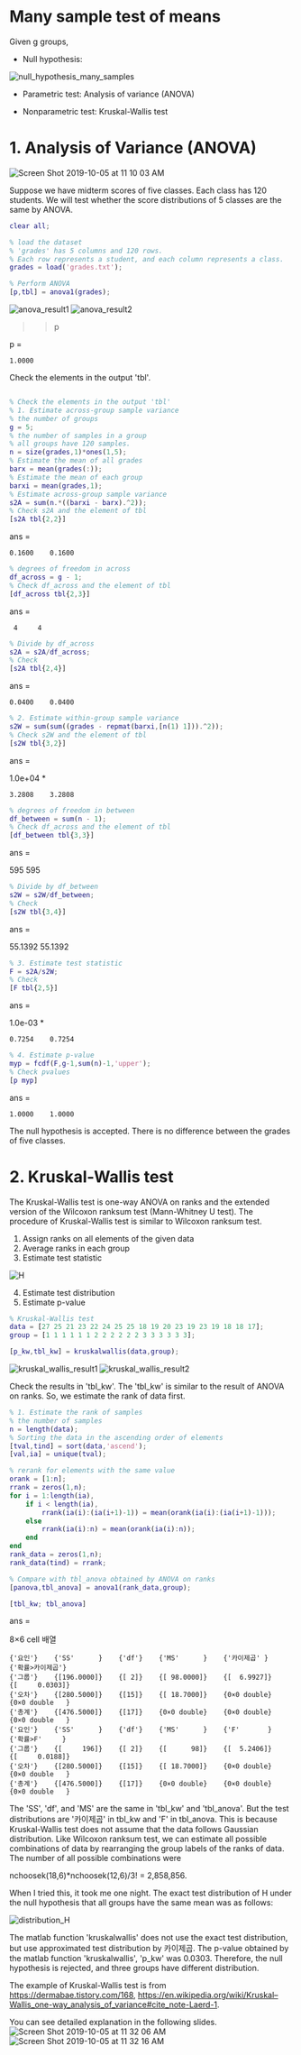 # Many sample test of means

Given g groups, 

- Null hypothesis: 

![null_hypothesis_many_samples](https://user-images.githubusercontent.com/54297018/66250211-7bc44f00-e77a-11e9-8f7a-8b2d0c1ce075.png)

- Parametric test: Analysis of variance (ANOVA) 

- Nonparametric test: Kruskal-Wallis test 


# 1. Analysis of Variance (ANOVA) 

![Screen Shot 2019-10-05 at 11 10 03 AM](https://user-images.githubusercontent.com/54297018/66248343-cc2eb300-e760-11e9-8308-3a0cdf57ef49.png)

Suppose we have midterm scores of five classes. Each class has 120 students. 
We will test whether the score distributions of 5 classes are the same by ANOVA. 


```Matlab 
clear all; 

% load the dataset 
% 'grades' has 5 columns and 120 rows. 
% Each row represents a student, and each column represents a class. 
grades = load('grades.txt'); 

% Perform ANOVA 
[p,tbl] = anova1(grades); 
``` 

![anova_result1](https://user-images.githubusercontent.com/54297018/66248064-aa7ffc80-e75d-11e9-9341-afc4c50e39e2.png)
![anova_result2](https://user-images.githubusercontent.com/54297018/66248074-c388ad80-e75d-11e9-936a-668da47ae282.png)

>> p

p =

    1.0000
    
    
Check the elements in the output 'tbl'. 


```Matlab 

% Check the elements in the output 'tbl' 
% 1. Estimate across-group sample variance 
% the number of groups 
g = 5; 
% the number of samples in a group
% all groups have 120 samples. 
n = size(grades,1)*ones(1,5); 
% Estimate the mean of all grades 
barx = mean(grades(:)); 
% Estimate the mean of each group 
barxi = mean(grades,1); 
% Estimate across-group sample variance 
s2A = sum(n.*((barxi - barx).^2)); 
% Check s2A and the element of tbl 
[s2A tbl{2,2}]
```

ans =

    0.1600    0.1600

```Matlab 
% degrees of freedom in across 
df_across = g - 1; 
% Check df_across and the element of tbl 
[df_across tbl{2,3}] 
``` 

ans =

     4     4
     
```Matlab 
% Divide by df_across 
s2A = s2A/df_across; 
% Check 
[s2A tbl{2,4}] 
```

ans =

    0.0400    0.0400

```Matlab
% 2. Estimate within-group sample variance 
s2W = sum(sum((grades - repmat(barxi,[n(1) 1])).^2)); 
% Check s2W and the element of tbl 
[s2W tbl{3,2}]
```

ans =

   1.0e+04 *

    3.2808    3.2808
    

```Matlab 
% degrees of freedom in between 
df_between = sum(n - 1); 
% Check df_across and the element of tbl 
[df_between tbl{3,3}] 
```

ans =

   595   595
   

```Matlab 
% Divide by df_between 
s2W = s2W/df_between; 
% Check 
[s2W tbl{3,4}] 
```

ans =

   55.1392   55.1392
   
   

```Matlab 
% 3. Estimate test statistic 
F = s2A/s2W; 
% Check 
[F tbl{2,5}] 
``` 

ans =

   1.0e-03 *

    0.7254    0.7254

```Matlab 
% 4. Estimate p-value 
myp = fcdf(F,g-1,sum(n)-1,'upper'); 
% Check pvalues 
[p myp] 
``` 

ans =

    1.0000    1.0000
    

The null hypothesis is accepted. There is no difference between the grades of five classes. 



# 2. Kruskal-Wallis test

The Kruskal-Wallis test is one-way ANOVA on ranks and the extended version of the Wilcoxon ranksum test (Mann-Whitney U test). 
The procedure of Kruskal-Wallis test is similar to Wilcoxon ranksum test. 

1. Assign ranks on all elements of the given data
2. Average ranks in each group
3. Estimate test statistic

![H](https://user-images.githubusercontent.com/54297018/66248579-3f392900-e763-11e9-98e2-cd485d34c923.png)

4. Estimate test distribution 
5. Estimate p-value 


```Matlab 
% Kruskal-Wallis test 
data = [27 25 21 23 22 24 25 25 18 19 20 23 19 23 19 18 18 17]; 
group = [1 1 1 1 1 1 2 2 2 2 2 2 3 3 3 3 3 3]; 

[p_kw,tbl_kw] = kruskalwallis(data,group); 
``` 

![kruskal_wallis_result1](https://user-images.githubusercontent.com/54297018/66262689-1a56bb80-e820-11e9-9249-555450228c48.png)
![kruskal_wallis_result2](https://user-images.githubusercontent.com/54297018/66262694-2e022200-e820-11e9-8d7e-fe205fc70969.png)


Check the results in 'tbl_kw'. 
The 'tbl_kw' is similar to the result of ANOVA on ranks. 
So, we estimate the rank of data first. 

```Matlab
% 1. Estimate the rank of samples 
% the number of samples 
n = length(data); 
% Sorting the data in the ascending order of elements 
[tval,tind] = sort(data,'ascend'); 
[val,ia] = unique(tval); 

% rerank for elements with the same value
orank = [1:n]; 
rrank = zeros(1,n);
for i = 1:length(ia), 
    if i < length(ia), 
        rrank(ia(i):(ia(i+1)-1)) = mean(orank(ia(i):(ia(i+1)-1))); 
    else
        rrank(ia(i):n) = mean(orank(ia(i):n));
    end 
end
rank_data = zeros(1,n);
rank_data(tind) = rrank;

% Compare with tbl_anova obtained by ANOVA on ranks  
[panova,tbl_anova] = anova1(rank_data,group);

[tbl_kw; tbl_anova] 
``` 

ans =

  8×6 cell 배열

    {'요인'}    {'SS'      }    {'df'}    {'MS'      }    {'카이제곱' }    {'확률>카이제곱'}
    {'그룹'}    {[196.0000]}    {[ 2]}    {[ 98.0000]}    {[  6.9927]}    {[     0.0303]}
    {'오차'}    {[280.5000]}    {[15]}    {[ 18.7000]}    {0×0 double}    {0×0 double   }
    {'총계'}    {[476.5000]}    {[17]}    {0×0 double}    {0×0 double}    {0×0 double   }
    {'요인'}    {'SS'      }    {'df'}    {'MS'      }    {'F'       }    {'확률>F'     }
    {'그룹'}    {[     196]}    {[ 2]}    {[      98]}    {[  5.2406]}    {[     0.0188]}
    {'오차'}    {[280.5000]}    {[15]}    {[ 18.7000]}    {0×0 double}    {0×0 double   }
    {'총계'}    {[476.5000]}    {[17]}    {0×0 double}    {0×0 double}    {0×0 double   }
    
    
The 'SS', 'df', and 'MS' are the same in 'tbl_kw' and 'tbl_anova'. 
But the test distributions are '카이제곱' in tbl_kw and 'F' in tbl_anova. 
This is because Kruskal-Wallis test does not assume that the data follows Gaussian distribution. 
Like Wilcoxon ranksum test, we can estimate all possible combinations of data by rearranging the group labels of the ranks of data. 
The number of all possible combinations were 

nchoosek(18,6)*nchoosek(12,6)/3! = 2,858,856. 

When I tried this, it took me one night. 
The exact test distribution of H under the null hypothesis that all groups have the same mean was as follows: 

![distribution_H](https://user-images.githubusercontent.com/54297018/66262742-be8d3200-e821-11e9-96a9-44a7661f4d25.png)


The matlab function 'kruskalwallis' does not use the exact test distribution, but use approximated test distribution by 카이제곱. 
The p-value obtained by the matlab function 'kruskalwallis', 'p_kw' was 0.0303. Therefore, the null hypothesis is rejected, and three groups have different distribution. 

The example of Kruskal-Wallis test is from https://dermabae.tistory.com/168, https://en.wikipedia.org/wiki/Kruskal–Wallis_one-way_analysis_of_variance#cite_note-Laerd-1. 

You can see detailed explanation in the following slides. 
![Screen Shot 2019-10-05 at 11 32 06 AM](https://user-images.githubusercontent.com/54297018/66248610-d605e580-e763-11e9-8a07-a116886896a7.png)
![Screen Shot 2019-10-05 at 11 32 16 AM](https://user-images.githubusercontent.com/54297018/66248625-19605400-e764-11e9-9a85-0a78cb20a1d8.png)




